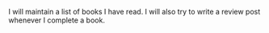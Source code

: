 
I will maintain a list of books I have read. I will also try to write a review post whenever I complete a book.
